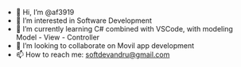 - 👋 Hi, I’m @af3919
- 👀 I’m interested in Software Development
- 🌱 I’m currently learning C# combined with VSCode, with modeling Model - View - Controller
- 💞️ I’m looking to collaborate on Movil app development
- 📫 How to reach me: softdevandru@gmail.com

<!---
af3919/af3919 is a ✨ special ✨ repository because its `README.md` (this file) appears on your GitHub profile.
You can click the Preview link to take a look at your changes.
--->
